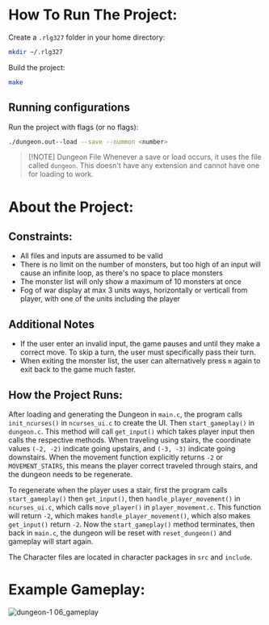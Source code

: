 # How To Run The Project:

 Create a `.rlg327` folder in your home directory:
```bash
mkdir ~/.rlg327
```

Build the project:
```bash
make
```

## Running configurations
Run the project with flags (or no flags):
```bash
./dungeon.out--load --save --nummon <number>
```

> [!NOTE] Dungeon File
> Whenever a save or load occurs, it uses the file called `dungeon`. This doesn't have any extension and cannot have one for loading to work.

# About the Project:

## Constraints:
- All files and inputs are assumed to be valid
- There is no limit on the number of monsters, but too high of an input will cause an infinite loop, as there's no space to place monsters
- The monster list will only show a maximum of 10 monsters at once
- Fog of war display at max 3 units ways, horizontally or verticall from player, with one of the units including the player

## Additional Notes
- If the user enter an invalid input, the game pauses and until they make a correct move. To skip a turn, the user must specifically pass their turn.
- When exiting the monster list, the user can alternatively press `m` again to exit back to the game much faster.

## How the Project Runs:
After loading and generating the Dungeon in `main.c`, the program calls `init_ncurses()` in `ncurses_ui.c` to create the UI. Then `start_gameplay()` in `dungeon.c`. This method will call `get_input()` which takes player input then calls the respective methods. When traveling using stairs, the coordinate values `(-2, -2)` indicate going upstairs, and `(-3, -3)` indicate going downstairs. When the movement function explicitly returns `-2` or `MOVEMENT_STAIRS`, this means the player correct traveled through stairs, and the dungeon needs to be regenerate.

To regenerate when the player uses a stair, first the program calls `start_gameplay()` then `get_input()`, then `handle_player_movement()` in `ncurses_ui.c`, which calls `move_player()` in `player_movement.c`. This function will return `-2`, which makes `handle_player_movement()`, which also makes `get_input()` return `-2`. Now the `start_gameplay()` method terminates, then back in `main.c`,  the dungeon will be reset with `reset_dungeon()` and gameplay will start again.

The Character files are located in character packages in `src` and `include`.

# Example Gameplay:
![dungeon-1 06_gameplay](https://github.com/user-attachments/assets/9e9bb637-6046-406b-9419-d40d07c2bae5)


